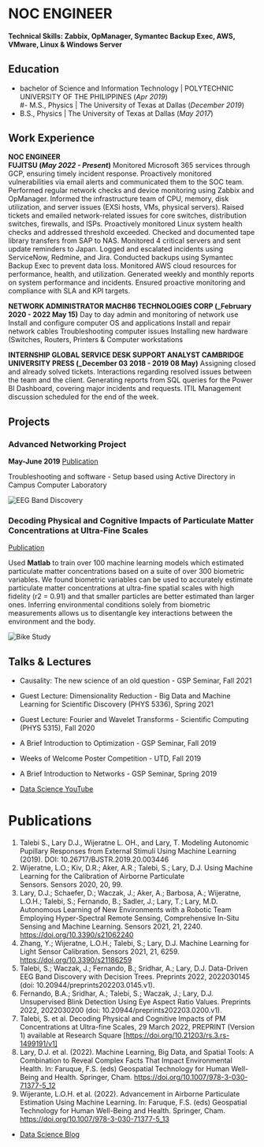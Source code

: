 # NOC ENGINEER

#### Technical Skills: Zabbix, OpManager, Symantec Backup Exec, AWS, VMware, Linux & Windows Server

## Education
- bachelor of Science and Information Technology | POLYTECHNIC UNIVERSITY OF THE PHILIPPINES (_Apr 2019_)								       		
#- M.S., Physics	| The University of Texas at Dallas (_December 2019_)	 			        		
- B.S., Physics | The University of Texas at Dallas (_May 2017_)

## Work Experience
**NOC ENGINEER  
FUJITSU (_May 2022 - Present_)**
Monitored Microsoft 365 services through GCP, ensuring timely incident response.
Proactively monitored vulnerabilities via email alerts and communicated them to the SOC
team.
Performed regular network checks and device monitoring using Zabbix and OpManager.
Informed the infrastructure team of CPU, memory, disk utilization, and server issues (EXSi
hosts, VMs, physical servers).
Raised tickets and emailed network-related issues for core switches, distribution switches,
firewalls, and ISPs.
Proactively monitored Linux system health checks and addressed threshold exceeded.
Checked and documented tape library transfers from SAP to NAS.
Monitored 4 critical servers and sent update reminders to Japan.
Logged and escalated incidents using ServiceNow, Redmine, and Jira.
Conducted backups using Symantec Backup Exec to prevent data loss.
Monitored AWS cloud resources for performance, health, and utilization.
Generated weekly and monthly reports on system performance and incidents.
Ensured proactive monitoring and compliance with SLA and KPI targets.

**NETWORK ADMINISTRATOR 
MACH86 TECHNOLOGIES CORP (_February 2020 - 2022 May 15)**
Day to day admin and monitoring of network use
Install and configure computer OS and applications
Install and repair network cables Troubleshooting computer issues
Installing new hardware (Switches, Routers, Printers & Computer workstations

**INTERNSHIP GLOBAL SERVICE DESK SUPPORT ANALYST 
CAMBRIDGE UNIVERSITY PRESS
 (_December 03 2018 - 2019 08 May)**
Assigning closed and already solved tickets.
Interactions regarding resolved issues between the team and the client.
Generating reports from SQL queries for the Power BI Dashboard, covering major
incidents and requests.
ITIL Management discussion scheduled for the end of the week.

## Projects
### Advanced Networking Project 
**May-June 2019**
[Publication](https://www.mdpi.com/1424-8220/22/8/3048)

Troubleshooting and software - Setup based using Active Directory in Campus Computer Laboratory

![EEG Band Discovery](/assets/img/eeg_band_discovery.jpeg)

### Decoding Physical and Cognitive Impacts of Particulate Matter Concentrations at Ultra-Fine Scales
[Publication](https://www.mdpi.com/1424-8220/22/11/4240)

Used **Matlab** to train over 100 machine learning models which estimated particulate matter concentrations based on a suite of over 300 biometric variables. We found biometric variables can be used to accurately estimate particulate matter concentrations at ultra-fine spatial scales with high fidelity (r2 = 0.91) and that smaller particles are better estimated than larger ones. Inferring environmental conditions solely from biometric measurements allows us to disentangle key interactions between the environment and the body.

![Bike Study](/assets/img/bike_study.jpeg)

## Talks & Lectures
- Causality: The new science of an old question - GSP Seminar, Fall 2021
- Guest Lecture: Dimensionality Reduction - Big Data and Machine Learning for Scientific Discovery (PHYS 5336), Spring 2021
- Guest Lecture: Fourier and Wavelet Transforms - Scientific Computing (PHYS 5315), Fall 2020
- A Brief Introduction to Optimization - GSP Seminar, Fall 2019
- Weeks of Welcome Poster Competition - UTD, Fall 2019
- A Brief Introduction to Networks - GSP Seminar, Spring 2019

- [Data Science YouTube](https://www.youtube.com/channel/UCa9gErQ9AE5jT2DZLjXBIdA)

# Publications
1. Talebi S., Lary D.J., Wijeratne L. OH., and Lary, T. Modeling Autonomic Pupillary Responses from External Stimuli Using Machine Learning (2019). DOI: 10.26717/BJSTR.2019.20.003446
2. Wijeratne, L.O.; Kiv, D.R.; Aker, A.R.; Talebi, S.; Lary, D.J. Using Machine Learning for the Calibration of Airborne Particulate Sensors. Sensors 2020, 20, 99.
3. Lary, D.J.; Schaefer, D.; Waczak, J.; Aker, A.; Barbosa, A.; Wijeratne, L.O.H.; Talebi, S.; Fernando, B.; Sadler, J.; Lary, T.; Lary, M.D. Autonomous Learning of New Environments with a Robotic Team Employing Hyper-Spectral Remote Sensing, Comprehensive In-Situ Sensing and Machine Learning. Sensors 2021, 21, 2240. https://doi.org/10.3390/s21062240
4. Zhang, Y.; Wijeratne, L.O.H.; Talebi, S.; Lary, D.J. Machine Learning for Light Sensor Calibration. Sensors 2021, 21, 6259. https://doi.org/10.3390/s21186259
5. Talebi, S.; Waczak, J.; Fernando, B.; Sridhar, A.; Lary, D.J. Data-Driven EEG Band Discovery with Decision Trees. Preprints 2022, 2022030145 (doi: 10.20944/preprints202203.0145.v1).
6. Fernando, B.A.; Sridhar, A.; Talebi, S.; Waczak, J.; Lary, D.J. Unsupervised Blink Detection Using Eye Aspect Ratio Values. Preprints 2022, 2022030200 (doi: 10.20944/preprints202203.0200.v1).
7. Talebi, S. et al. Decoding Physical and Cognitive Impacts of PM Concentrations at Ultra-fine Scales, 29 March 2022, PREPRINT (Version 1) available at Research Square [https://doi.org/10.21203/rs.3.rs-1499191/v1]
8. Lary, D.J. et al. (2022). Machine Learning, Big Data, and Spatial Tools: A Combination to Reveal Complex Facts That Impact Environmental Health. In: Faruque, F.S. (eds) Geospatial Technology for Human Well-Being and Health. Springer, Cham. https://doi.org/10.1007/978-3-030-71377-5_12
9. Wijerante, L.O.H. et al. (2022). Advancement in Airborne Particulate Estimation Using Machine Learning. In: Faruque, F.S. (eds) Geospatial Technology for Human Well-Being and Health. Springer, Cham. https://doi.org/10.1007/978-3-030-71377-5_13

- [Data Science Blog](https://medium.com/@shawhin)
